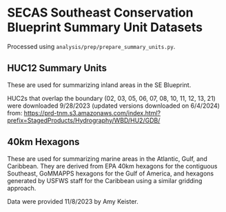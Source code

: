 # SECAS Southeast Conservation Blueprint Summary Unit Datasets

Processed using `analysis/prep/prepare_summary_units.py`.

## HUC12 Summary Units

These are used for summarizing inland areas in the SE Blueprint.

HUC2s that overlap the boundary (02, 03, 05, 06, 07, 08, 10, 11, 12, 13, 21)
were downloaded 9/28/2023 (updated versions downloaded on 6/4/2024) from:
https://prd-tnm.s3.amazonaws.com/index.html?prefix=StagedProducts/Hydrography/WBD/HU2/GDB/

## 40km Hexagons

These are used for summarizing marine areas in the Atlantic, Gulf, and Caribbean.
They are derived from EPA 40km hexagons for the contiguous Southeast, GoMMAPPS
hexagons for the Gulf of America, and hexagons generated by USFWS staff for the
Caribbean using a similar gridding approach.

Data were provided 11/8/2023 by Amy Keister.
